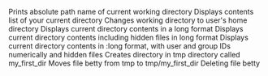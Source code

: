 Prints absolute path name of current working directory
Displays contents list of your current directory
Changes working directory to user's home directory
Displays current directory contents in a long format
Displays current directory contents including hidden files in long format
Displays current directory contents in :long format, with user and group IDs numerically and hidden files
Creates directory in tmp directory called my_first_dir
Moves file betty from tmp to tmp/my_first_dir
Deleting file betty 

